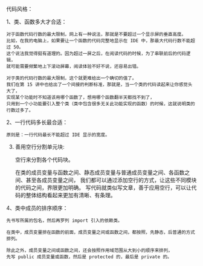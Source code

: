 代码风格：

1、类、函数多大才合适：
    
    对于函数代码行数的最大限制，网上有一种说法，那就是不要超过一个显示屏的垂直高度。
    比如，在我的电脑上，如果要让一个函数的代码完整地显示在 IDE 中，那最大代码行数不能超过 50。
    这个说法我觉得挺有道理的。因为超过一屏之后，在阅读代码的时候，为了串联前后的代码逻辑，
    就可能需要频繁地上下滚动屏幕，阅读体验不好不说，还容易出错。   
   
    对于类的代码行数的最大限制，这个就更难给出一个确切的值了。
    我们在第 15 讲中也给出了一个间接的判断标准，那就是，当一个类的代码读起来让你感觉头大了，
    实现某个功能时不知道该用哪个函数了，想用哪个函数翻半天都找不到了，
    只用到一个小功能要引入整个类（类中包含很多无关此功能实现的函数）的时候，这就说明类的行数过多了。
   
2、一行代码多长最合适：

    原则是：一行代码最长不能超过 IDE 显示的宽度。   
    
3. 善用空行分割单元块:


    空行来分割各个代码块。
    
    在类的成员变量与函数之间、静态成员变量与普通成员变量之间、各函数之间、甚至各成员变量之间，
    我们都可以通过添加空行的方式，让这些不同模块的代码之间，界限更加明确。
    写代码就类似写文章，善于应用空行，可以让代码的整体结构看起来更加有清晰、有条理。    

4、类中成员的排序顺序：
    
    先书写所属的包名，然后再罗列 import 引入的依赖类。
   
    在类中，成员变量排在函数的前面，成员变量之间或函数之间，都按照，先静态，后普通的方式排列。 
    
    除此之外，成员变量之间或函数之间，还会按照作用域范围从大到小的顺序来排列，
    先写 public 成员变量或函数，然后是 protected 的，最后是 private 的。
    
        
    